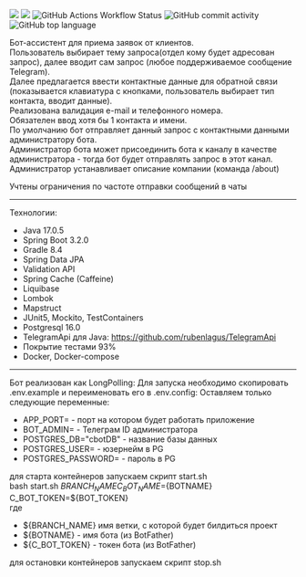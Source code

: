 [![](https://img.shields.io/badge/Spring%20Boot%20Version-3.2.0-orange)](/build.gradle) [![](https://img.shields.io/badge/Java%20Version-17-orange)](/build.gradle)
<img alt="GitHub Actions Workflow Status" src="https://img.shields.io/github/actions/workflow/status/Veselovnd88/CompanyBot/gradle.yml"> <img alt="GitHub commit activity" src="https://img.shields.io/github/commit-activity/w/Veselovnd88/CompanyBot"> <img alt="GitHub top language" src="https://img.shields.io/github/languages/top/Veselovnd88/CompanyBot">

Бот-ассистент для приема заявок от клиентов.<br>
Пользователь выбирает тему запроса(отдел кому будет адресован запрос), далее вводит сам запрос (любое поддерживаемое
сообщение Telegram).<br>
Далее предлагается ввести контактные данные для обратной связи (показывается клавиатура с кнопками, пользователь
выбирает тип контакта, вводит данные).<br>
Реализована валидация e-mail и телефонного номера.<br>
Обязателен ввод хотя бы 1 контакта и имени.<br>
По умолчанию бот отправляет данный запрос с контактными данными администратору бота.<br>
Администратор бота может присоединить бота к каналу в качестве администратора - тогда бот будет отправлять запрос в этот
канал.<br>
Администратор устанавливает описание компании (команда /about)

Учтены ограничения по частоте отправки сообщений в чаты
_________________
Технологии:

- Java 17.0.5
- Spring Boot 3.2.0
- Gradle 8.4
- Spring Data JPA
- Validation API
- Spring Cache (Caffeine)
- Liquibase
- Lombok
- Mapstruct
- JUnit5, Mockito, TestContainers
- Postgresql 16.0
- TelegramApi для Java: https://github.com/rubenlagus/TelegramApi
- Покрытие тестами 93%
- Docker, Docker-compose

_________________
Бот реализован как LongPolling:
Для запуска необходимо скопировать .env.example и переименовать его в .env.config:
Оставляем только следующие переменные: <br>
- APP_PORT= - порт на котором будет работать приложение
- BOT_ADMIN= - Телеграм ID администратора
- POSTGRES_DB="cbotDB" - название базы данных
- POSTGRES_USER= - юзернейм в PG
- POSTGRES_PASSWORD= - пароль в PG

для старта контейнеров запускаем скрипт start.sh <br>
bash start.sh ${BRANCH_NAME} C_BOT_NAME=${BOTNAME} C_BOT_TOKEN=${BOT_TOKEN} <br>
где

- ${BRANCH_NAME} имя ветки, с которой будет билдиться проект
- ${BOTNAME} - имя бота (из BotFather)
- ${C_BOT_TOKEN} - токен бота (из BotFather)

для остановки контейнеров запускаем скрипт stop.sh
